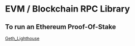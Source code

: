 ﻿# EVM / Blockchain RPC Library

## To run an Ethereum Proof-Of-Stake
[Geth_Lighthouse](./docker/Geth_Lighthouse/README.md)
